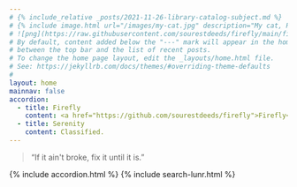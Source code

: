 ```yaml
---
# {% include_relative _posts/2021-11-26-library-catalog-subject.md %}
# {% include image.html url="/images/my-cat.jpg" description="My cat, Robert Downey Jr." %}
# ![png](https://raw.githubusercontent.com/sourestdeeds/firefly/main/firefly/data/WASP-100%20b%20density.png)
# By default, content added below the "---" mark will appear in the home page
# between the top bar and the list of recent posts.
# To change the home page layout, edit the _layouts/home.html file.
# See: https://jekyllrb.com/docs/themes/#overriding-theme-defaults
#
layout: home
mainnav: false
accordion: 
  - title: Firefly 
    content: <a href="https://github.com/sourestdeeds/firefly">Firefly</a> is a self-contained python package for use with <a href="https://github.com/joshjchayes/TransitFit">TransitFit</a> to fit TESS lightcurves, capable of fully automating the data retrieval required. The lightcurve below represents 206 transits phase folded around the transit midpoint (bottom of the bucket!) for WASP-100 b. <br><br> TransitFit (<a href="https://arxiv.org/abs/2103.12139">Hayes et al., 2021</a>) is capable of using information about the host and planet parameters, alongside the observation filters to couple stellar limb-darkening coefficients across wavelengths. It was primarily designed for use with transmission spectroscopy studies, and employs transit observations at various wavelengths from different telescopes to simultaneously fit transit parameters using nested sampling retrieval. <br><br> [![png](https://raw.githubusercontent.com/sourestdeeds/firefly/main/firefly/data/WASP-100%20b%20density.png)](https://raw.githubusercontent.com/sourestdeeds/firefly/main/firefly/data/WASP-100%20b%20density.png)<center><b>Figure 1:</b> The observed transits of WASP-100 b phase folded.</center> <br> The Transiting Exoplanet Survey Satellite (<a href="https://www.spiedigitallibrary.org/journals/Journal-of-Astronomical-Telescopes-Instruments-and-Systems/volume-1/issue-01/014003/Transiting-Exoplanet-Survey-Satellite/10.1117/1.JATIS.1.1.014003.full?SSO=1">Ricker et al., 2014</a>) (TESS) is an all-sky transit survey, whose primary goal is to detect Earth-sized planets orbiting bright stars, allowing follow-up observations to determine planet masses and atmospheric compositions. TESS has an 85% sky coverage, of which each sector is continuously observed for 4 weeks. For higher ecliptic lattitudes, the sectors overlap creating photometric time series for durations up to a year. The upper and lower ecliptic poles are called the continuous viewing zones (CVZ), and are constantly observed in a yearly rotation between the two poles regardless of sector. Such multi-sector photometry allows for a steady stream of transits to be observed, which lends itself well to probe for transit timing variations (TTV’s). Increasing the accuracy of known parameters through the use of lightcurve fitting programs also benefits from a consistent single source of observations, as the systematic variance between sectors is minimal. TESS aims for 50 ppm photometric precision on stars with a TESS magnitude of 9-15. <br><br> [![gif](https://sourestdeeds.github.io/photos/TESS_Staring_Contest.gif)](https://sourestdeeds.github.io/photos/TESS_Staring_Contest.gif)<br><br><center><b>Figure 2:</b> TESS capturing the flicker of a star indicating a transit.</center>
  - title: Serenity
    content: Classified. 
---
```


> “If it ain't broke, fix it until it is.”

{% include accordion.html %}
{% include search-lunr.html %}
